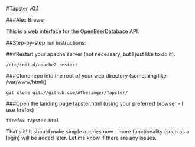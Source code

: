 #Tapster v0.1

###Alex Brewer

This is a web interface for the OpenBeerDatabase API.

##Step-by-step run instructions:

###Restart your apache server (not necessary, but I just like to do it).

`/etc/init.d/apache2 restart`

###Clone repo into the root of your web directory (something like /var/www/html/)

`git clone git://github.com/ATheringer/Tapster/`

###Open the landing page tapster.html (using your preferred browser - I use firefox)

`firefox tapster.html` 

That's it! It should make simple queries now - more functionality (such as a login) will be added later. Let me know if there are any issues.
